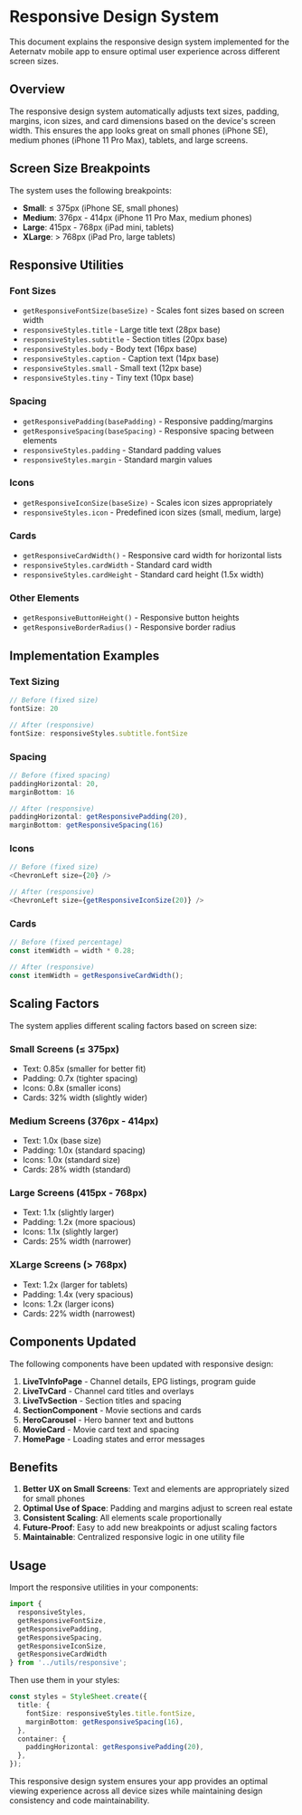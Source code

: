 # Responsive Design System

This document explains the responsive design system implemented for the Aeternatv mobile app to ensure optimal user experience across different screen sizes.

## Overview

The responsive design system automatically adjusts text sizes, padding, margins, icon sizes, and card dimensions based on the device's screen width. This ensures the app looks great on small phones (iPhone SE), medium phones (iPhone 11 Pro Max), tablets, and large screens.

## Screen Size Breakpoints

The system uses the following breakpoints:

- **Small**: ≤ 375px (iPhone SE, small phones)
- **Medium**: 376px - 414px (iPhone 11 Pro Max, medium phones)  
- **Large**: 415px - 768px (iPad mini, tablets)
- **XLarge**: > 768px (iPad Pro, large tablets)

## Responsive Utilities

### Font Sizes
- `getResponsiveFontSize(baseSize)` - Scales font sizes based on screen width
- `responsiveStyles.title` - Large title text (28px base)
- `responsiveStyles.subtitle` - Section titles (20px base)
- `responsiveStyles.body` - Body text (16px base)
- `responsiveStyles.caption` - Caption text (14px base)
- `responsiveStyles.small` - Small text (12px base)
- `responsiveStyles.tiny` - Tiny text (10px base)

### Spacing
- `getResponsivePadding(basePadding)` - Responsive padding/margins
- `getResponsiveSpacing(baseSpacing)` - Responsive spacing between elements
- `responsiveStyles.padding` - Standard padding values
- `responsiveStyles.margin` - Standard margin values

### Icons
- `getResponsiveIconSize(baseSize)` - Scales icon sizes appropriately
- `responsiveStyles.icon` - Predefined icon sizes (small, medium, large)

### Cards
- `getResponsiveCardWidth()` - Responsive card width for horizontal lists
- `responsiveStyles.cardWidth` - Standard card width
- `responsiveStyles.cardHeight` - Standard card height (1.5x width)

### Other Elements
- `getResponsiveButtonHeight()` - Responsive button heights
- `getResponsiveBorderRadius()` - Responsive border radius

## Implementation Examples

### Text Sizing
```typescript
// Before (fixed size)
fontSize: 20

// After (responsive)
fontSize: responsiveStyles.subtitle.fontSize
```

### Spacing
```typescript
// Before (fixed spacing)
paddingHorizontal: 20,
marginBottom: 16

// After (responsive)
paddingHorizontal: getResponsivePadding(20),
marginBottom: getResponsiveSpacing(16)
```

### Icons
```typescript
// Before (fixed size)
<ChevronLeft size={20} />

// After (responsive)
<ChevronLeft size={getResponsiveIconSize(20)} />
```

### Cards
```typescript
// Before (fixed percentage)
const itemWidth = width * 0.28;

// After (responsive)
const itemWidth = getResponsiveCardWidth();
```

## Scaling Factors

The system applies different scaling factors based on screen size:

### Small Screens (≤ 375px)
- Text: 0.85x (smaller for better fit)
- Padding: 0.7x (tighter spacing)
- Icons: 0.8x (smaller icons)
- Cards: 32% width (slightly wider)

### Medium Screens (376px - 414px)
- Text: 1.0x (base size)
- Padding: 1.0x (standard spacing)
- Icons: 1.0x (standard size)
- Cards: 28% width (standard)

### Large Screens (415px - 768px)
- Text: 1.1x (slightly larger)
- Padding: 1.2x (more spacious)
- Icons: 1.1x (slightly larger)
- Cards: 25% width (narrower)

### XLarge Screens (> 768px)
- Text: 1.2x (larger for tablets)
- Padding: 1.4x (very spacious)
- Icons: 1.2x (larger icons)
- Cards: 22% width (narrowest)

## Components Updated

The following components have been updated with responsive design:

1. **LiveTvInfoPage** - Channel details, EPG listings, program guide
2. **LiveTvCard** - Channel card titles and overlays
3. **LiveTvSection** - Section titles and spacing
4. **SectionComponent** - Movie sections and cards
5. **HeroCarousel** - Hero banner text and buttons
6. **MovieCard** - Movie card text and spacing
7. **HomePage** - Loading states and error messages

## Benefits

1. **Better UX on Small Screens**: Text and elements are appropriately sized for small phones
2. **Optimal Use of Space**: Padding and margins adjust to screen real estate
3. **Consistent Scaling**: All elements scale proportionally
4. **Future-Proof**: Easy to add new breakpoints or adjust scaling factors
5. **Maintainable**: Centralized responsive logic in one utility file

## Usage

Import the responsive utilities in your components:

```typescript
import { 
  responsiveStyles, 
  getResponsiveFontSize, 
  getResponsivePadding, 
  getResponsiveSpacing,
  getResponsiveIconSize,
  getResponsiveCardWidth 
} from '../utils/responsive';
```

Then use them in your styles:

```typescript
const styles = StyleSheet.create({
  title: {
    fontSize: responsiveStyles.title.fontSize,
    marginBottom: getResponsiveSpacing(16),
  },
  container: {
    paddingHorizontal: getResponsivePadding(20),
  },
});
```

This responsive design system ensures your app provides an optimal viewing experience across all device sizes while maintaining design consistency and code maintainability.


